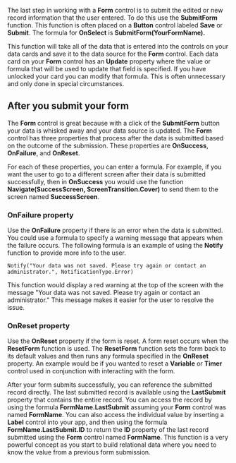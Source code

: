 The last step in working with a **Form** control is to submit the edited
or new record information that the user entered. To do this use the
**SubmitForm** function. This function is often placed on a **Button**
control labeled **Save** or **Submit**. The formula for **OnSelect** is
**SubmitForm(YourFormName).**

This function will take all of the data that is entered into the
controls on your data cards and save it to the data source for the
**Form** control. Each data card on your **Form** control has an **Update** property
where the value or formula that will be used to update that field is
specified. If you have unlocked your card you can modify that formula.
This is often unnecessary and only done in special circumstances.

After you submit your form
--------------------------

The **Form** control is great because with a click of the **SubmitForm**
button your data is whisked away and your data source is updated. The
**Form** control has three properties that process after the data is
submitted based on the outcome of the submission. These properties are
**OnSuccess**, **OnFailure**, and **OnReset**.

For each of these properties, you can enter a formula. For example, if
you want the user to go to a different screen after their data is
submitted successfully, then in **OnSuccess** you would use the function
**Navigate(SuccessScreen, ScreenTransition.Cover)** to send them to the
screen named **SuccessScreen**.

### OnFailure property

Use the **OnFailure** property if there is an error when the data is
submitted. You could use a formula to specify a warning message that
appears when the failure occurs. The following formula is an example of
using the **Notify** function to provide more info to the user.

```
Notify("Your data was not saved. Please try again or contact an administrator.", NotificationType.Error)
```

This function would display a red warning at the top of the screen with
the message \"Your data was not saved. Please try again or contact an
administrator.\" This message makes it easier for the user to resolve the issue.

### OnReset property

Use the **OnReset** property if the form is reset. A form reset occurs
when the **ResetForm** function is used. The **ResetForm** function sets
the form back to its default values and then runs any formula specified
in the **OnReset** property. An example would be if you wanted to reset
a **Variable** or **Timer** control used in conjunction with interacting with
the form.

After your form submits successfully, you can reference the submitted
record directly. The last submitted record is available using the
**LastSubmit** property that contains the entire record. You can access
the record by using the formula **FormName.LastSubmit** assuming your
**Form** control was named **FormName**. You can also access the
individual value by inserting a **Label** control into your app, and
then using the formula **FormName.LastSubmit.ID** to return the
**ID** property of the last record submitted using the **Form** control
named **FormName**. This function is a very powerful concept as you
start to build relational data where you need to know the value from a
previous form submission. 
